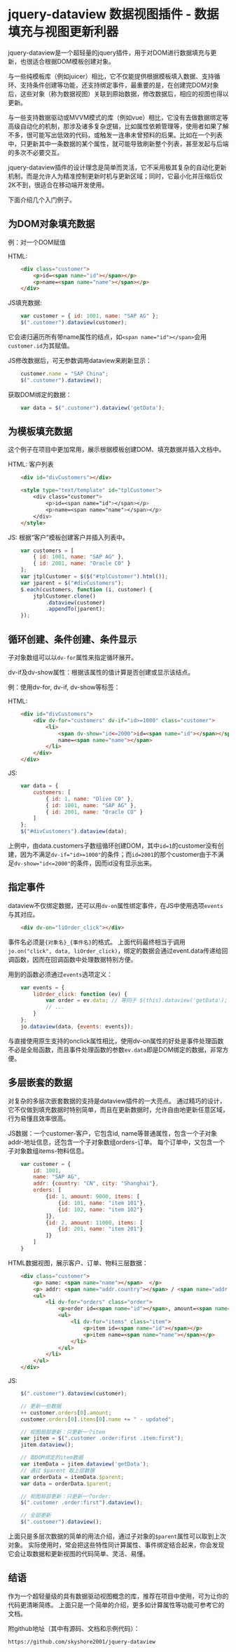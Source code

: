 # jquery-dataview 数据视图插件 - 数据填充与视图更新利器

jquery-dataview是一个超轻量的jquery插件，用于对DOM进行数据填充与更新，也很适合根据DOM模板创建对象。

与一些纯模板库（例如juicer）相比，它不仅能提供根据模板填入数据、支持循环、支持条件创建等功能，还支持绑定事件，最重要的是，在创建完DOM对象后，这些对象（称为数据视图）关联到原始数据，修改数据后，相应的视图也得以更新。

与一些支持数据驱动或MVVM模式的库（例如vue）相比，它没有去做数据绑定等高级自动化的机制，那涉及诸多复杂逻辑，比如属性依赖管理等，使用者如果了解不多，很可能写出低效的代码，或触发一连串未曾预料的后果。比如在一个列表中，只更新其中一条数据的某个属性，就可能导致刷新整个列表，甚至发起与后端的多次不必要交互。

jquery-dataview插件的设计理念是简单而灵活，它不采用极其复杂的自动化更新机制，而是允许人为精准控制更新时机与更新区域；同时，它最小化并压缩后仅2K不到，很适合在移动端开发使用。

下面介绍几个入门例子。

## 为DOM对象填充数据

例：对一个DOM赋值

HTML:

```html
	<div class="customer">
		<p>id=<span name="id"></span></p>
		<p>name=<span name="name"></span></p>
	</div>
```

JS填充数据:

```javascript
	var customer = { id: 1001, name: "SAP AG" };
	$(".customer").dataview(customer);
```

它会递归遍历所有带name属性的结点，如`<span name="id"></span>`会用`customer.id`为其赋值。

JS修改数据后，可无参数调用dataview来刷新显示：

```javascript
	customer.name = "SAP China";
	$(".customer").dataview();
```

获取DOM绑定的数据：

```javascript
	var data = $(".customer").dataview('getData');
```

## 为模板填充数据

这个例子在项目中更加常用，展示根据模板创建DOM、填充数据并插入文档中。

HTML: 客户列表

```html
	<div id="divCustomers"></div>

	<style type="text/template" id="tplCustomer">
		<div class="customer">
			<p>id=<span name="id"></span></p>
			<p>name=<span name="name"></span></p>
		</div>
	</style>
```

JS: 根据“客户”模板创建客户并插入列表中。

```javascript
	var customers = [
		{ id: 1001, name: "SAP AG" },
		{ id: 2001, name: "Oracle CO" }
	];
	var jtplCustomer = $($("#tplCustomer").html());
	var jparent = $("#divCustomers");
	$.each(customers, function (i, customer) {
		jtplCustomer.clone()
			.dataview(customer)
			.appendTo(jparent);
	});
```

## 循环创建、条件创建、条件显示

子对象数组可以以`dv-for`属性来指定循环展开。

dv-if及dv-show属性：根据该属性的值计算是否创建或显示该结点。

例：使用dv-for, dv-if, dv-show等标签：

HTML:

```html
	<div id="divCustomers">
		<div dv-for="customers" dv-if="id>=1000" class="customer">
			<li>
				<span dv-show="id<=2000">id=<span name="id"></span></span>
				name=<span name="name"></span>
			</li>
		</div>
	</div>
```

JS:

```javascript
	var data = {
		customers: [
			{ id: 1, name: "Olive CO" },
			{ id: 1001, name: "SAP AG" },
			{ id: 2001, name: "Oracle CO" }
		]
	};
	$("#divCustomers").dataview(data);
```

上例中，由data.customers子数组循环创建DOM，其中`id=1`的customer没有创建，因为不满足`dv-if="id>=1000"`的条件；而`id=2001`的那个customer由于不满足`dv-show="id<=2000"`的条件，因而id没有显示出来。

## 指定事件

dataview不仅绑定数据，还可以用`dv-on`属性绑定事件，在JS中使用选项`events`与其对应。

```html
	<div dv-on="liOrder_click"></div>
```

事件名必须是`{对象名}_{事件名}`的格式。
上面代码最终相当于调用`jo.on("click", data, liOrder_click)`，绑定的数据会通过event.data传递给回调函数，因而在回调函数中处理数据特别方便。

用到的函数必须通过`events`选项定义：
```javascript
	var events = {
		liOrder_click: function (ev) {
			var order = ev.data; // 等同于 $(this).dataview('getData');
			// ...
		}
	};
	jo.dataview(data, {events: events});
```
与直接使用原生支持的onclick属性相比，使用dv-on属性的好处是事件处理函数不必是全局函数，而且事件处理函数的参数`ev.data`即是DOM绑定的数据，非常方便。

## 多层嵌套的数据

对复杂的多层次嵌套数据的支持是dataview插件的一大亮点。
通过精巧的设计，它不仅做到填充数据时特别简单，而且在更新数据时，允许自由地更新任意区域，行为易懂且效率很高。

JS数据：一个customer-客户，它包含id, name等普通属性，包含一个子对象addr-地址信息，还包含一个子对象数组orders-订单。
每个订单中，又包含一个子对象数组items-物料信息。

```javascript
	var customer = {
		id: 1001, 
		name: "SAP AG",
		addr: {country: "CN", city: "Shanghai"},
		orders: [
			{id: 1, amount: 9000, items: [
				{id: 101, name: "item 101"},
				{id: 102, name: "item 102"}
			]},
			{id: 2, amount: 11000, items: [
				{id: 201, name: "item 201"}
			]}
		]
	}
```

HTML数据视图，展示客户、订单、物料三层数据：

```html
	<div class="customer">
		<p> name: <span name="name"></span>  </p>
		<p> addr: <span name="addr.country"></span> / <span name="addr.city"></span> </p>
		<ul>
			<li dv-for="orders" class="order">
				<p>order id=<span name="id"></span>, amount=<span name="amount"></span></p>
				<ul>
					<li dv-for="items" class="item">
						<p>item id=<span name="id"></span></p>
						<p>item name=<span name="name"></span></p>
					</li>
				</ul>
			</li>
		</ul>
	</div>
```

JS: 

```javascript
	$(".customer").dataview(customer);

	// 更新一些数据
	++ customer.orders[0].amount;
	customer.orders[0].items[0].name += " - updated";

	// 视图局部更新：只更新一个item
	var jitem = $(".customer .order:first .item:first");
	jitem.dataview();

	// 取DOM绑定的item数据
	var itemData = jitem.dataview('getData');
	// 通过 $parent 取上层数据
	var orderData = itemData.$parent;
	var data = orderData.$parent;

	// 视图局部更新：只更新一个order:
	$(".customer .order:first").dataview();

	// 全部更新
	$(".customer").dataview();
```

上面只是多层次数据的简单的用法介绍，通过子对象的`$parent`属性可以取到上次对象。
实际使用时，常会把这些特性同计算属性、事件绑定结合起来，你会发现它会让取数据和更新视图的代码简单、灵活、易懂。

## 结语

作为一个超轻量级的具有数据驱动视图概念的库，推荐在项目中使用，可为让你的代码更清晰简练。
上面只是一个简单的介绍，更多如计算属性等功能可参考它的文档。

附github地址（其中有源码、文档和示例代码）：

	https://github.com/skyshore2001/jquery-dataview


